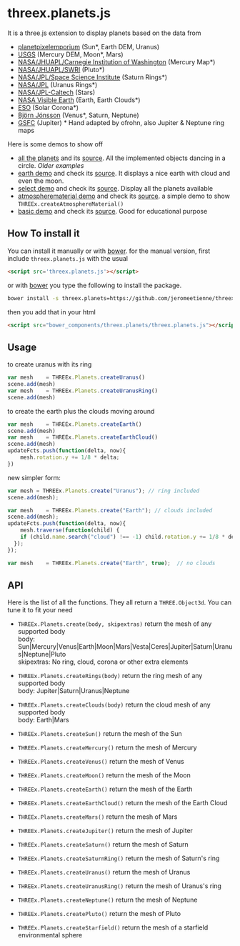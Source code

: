 threex.planets.js 
=================

It is a three.js extension to display planets
based on the data from  
* [planetpixelemporium](http://planetpixelemporium.com/planets.html) (Sun*, Earth DEM, Uranus)  
* [USGS](http://astrogeology.usgs.gov/solar-system) (Mercury DEM, Moon*, Mars)
* [NASA/JHUAPL/Carnegie Institution of Washington](http://messenger.jhuapl.edu/Explore/Images.html#global-mosaics) (Mercury Map*)
* [NASA/JHUAPL/SWRI](http://pluto.jhuapl.edu/Multimedia/Science-Photos/image.php?gallery_id=2&image_id=252) (Pluto*)
* [NASA/JPL/Space Science Institute](http://photojournal.jpl.nasa.gov/catalog/PIA11142) (Saturn Rings*)
* [NASA/JPL](http://voyager.jpl.nasa.gov/gallery/uranus.html) (Uranus Rings*)
* [NASA/JPL-Caltech](http://maps.jpl.nasa.gov/) (Stars)
* [NASA Visible Earth](http://visibleearth.nasa.gov/view_cat.php?categoryID=1484) (Earth, Earth Clouds*)
* [ESO](http://www.eso.org/public/usa/images/eso0127a/) (Solar Corona*)
* [Björn Jónsson](http://bjj.mmedia.is/data/planetary_maps.html) (Venus*, Saturn, Neptune)
* [GSFC](http://svs.gsfc.nasa.gov/cgi-bin/details.cgi?aid=12021) (Jupiter)
\* Hand adapted by ofrohn, also Jupiter & Neptune ring maps

Here is some demos to show off

* [all the planets](http://ofrohn.github.io/planets-viewer.html)
and its 
[source](https://github.com/ofrohn/threex.planets/blob/master/examples/planets-viewer.html). All the implemented objects dancing in a circle.
_Older examples_  
* [earth demo](http://jeromeetienne.github.io/threex.planets/examples/earth.html)
and check its 
[source](https://github.com/jeromeetienne/threex.planets/blob/master/examples/earth.html).
It displays a nice earth with cloud and even the moon.
* [select demo](http://jeromeetienne.github.io/threex.planets/examples/select.html)
and check its 
[source](https://github.com/jeromeetienne/threex.planets/blob/master/examples/select.html).
Display all the planets available
* [atmospherematerial demo](http://jeromeetienne.github.io/threex.planets/examples/atmospherematerial.html)
and check its 
[source](https://github.com/jeromeetienne/threex.planets/blob/master/examples/atmospherematerial.html). a simple demo to show ```THREEx.createAtmosphereMaterial()```
* [basic demo](http://jeromeetienne.github.io/threex.planets/examples/basic.html)
and check its 
[source](https://github.com/jeromeetienne/threex.planets/blob/master/examples/basic.html).
Good for educational purpose

## How To install it

You can install it manually or with
[bower](http://bower.io/).
for the manual version, first include ```threex.planets.js``` with the usual

```html
<script src='threex.planets.js'></script>
```

or with
[bower](http://bower.io/) 
you type the following to install the package.

```bash
bower install -s threex.planets=https://github.com/jeromeetienne/threex.planets/archive/master.zip
```

then you add that in your html

```html
<script src="bower_components/threex.planets/threex.planets.js"></script>
```


## Usage

to create uranus with its ring

```javascript
var mesh	= THREEx.Planets.createUranus()
scene.add(mesh)
var mesh	= THREEx.Planets.createUranusRing()
scene.add(mesh)
```

to create the earth plus the clouds moving around

```javascript
var mesh	= THREEx.Planets.createEarth()
scene.add(mesh)
var mesh	= THREEx.Planets.createEarthCloud()
scene.add(mesh)
updateFcts.push(function(delta, now){
	mesh.rotation.y += 1/8 * delta;		
})
```

new simpler form:

```javascript
var mesh = THREEx.Planets.create("Uranus"); // ring included
scene.add(mesh);

var mesh	= THREEx.Planets.create("Earth"); // clouds included
scene.add(mesh);
updateFcts.push(function(delta, now){
	mesh.traverse(function(child) {
    if (child.name.search("cloud") !== -1) child.rotation.y += 1/8 * delta;
  });
});

var mesh	= THREEx.Planets.create("Earth", true);  // no clouds
```

## API

Here is the list of all the functions.
They all return a ```THREE.Object3d```. 
You can tune it to fit your need

* ```THREEx.Planets.create(body, skipextras)``` return the mesh of any supported body  
      body: Sun|Mercury|Venus|Earth|Moon|Mars|Vesta|Ceres|Jupiter|Saturn|Uranus|Neptune|Pluto  
      skipextras: No ring, cloud, corona or other extra elements  
* ```THREEx.Planets.createRings(body)```  return the ring mesh of any supported body  
      body: Jupiter|Saturn|Uranus|Neptune  
* ```THREEx.Planets.createClouds(body)``` return the cloud mesh of any supported body  
      body: Earth|Mars  
      
* ```THREEx.Planets.createSun()``` return the mesh of the Sun
* ```THREEx.Planets.createMercury()``` return the mesh of Mercury
* ```THREEx.Planets.createVenus()``` return the mesh of Venus
* ```THREEx.Planets.createMoon()``` return the mesh of the Moon
* ```THREEx.Planets.createEarth()``` return the mesh of the Earth
* ```THREEx.Planets.createEarthCloud()``` return the mesh of the Earth Cloud
* ```THREEx.Planets.createMars()``` return the mesh of Mars
* ```THREEx.Planets.createJupiter()``` return the mesh of Jupiter
* ```THREEx.Planets.createSaturn()``` return the mesh of Saturn
* ```THREEx.Planets.createSaturnRing()``` return the mesh of Saturn's ring
* ```THREEx.Planets.createUranus()``` return the mesh of Uranus
* ```THREEx.Planets.createUranusRing()``` return the mesh of Uranus's ring
* ```THREEx.Planets.createNeptune()``` return the mesh of Neptune
* ```THREEx.Planets.createPluto()``` return the mesh of Pluto
* ```THREEx.Planets.createStarfield()``` return the mesh of a starfield environmental sphere
	
	